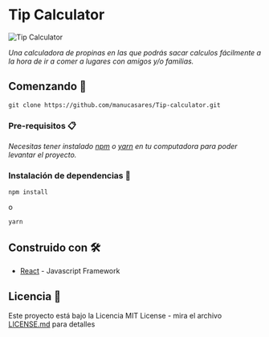 # Tip Calculator

![Tip Calculator](https://i.imgur.com/26MXS8A.png "Tip Calculator")

_Una calculadora de propinas en las que podrás sacar calculos fácilmente a la hora de ir a comer a lugares con amigos y/o familias._

## Comenzando 🚀

```
git clone https://github.com/manucasares/Tip-calculator.git
```


### Pre-requisitos 📋

_Necesitas tener instalado [npm](https://www.npmjs.com/) o [yarn](https://yarnpkg.com/) en tu computadora para poder levantar el proyecto._


### Instalación de dependencias 🔧


```
npm install
```
o
```
yarn
```


## Construido con 🛠️


* [React](https://es.reactjs.org/) - Javascript Framework



## Licencia 📄

Este proyecto está bajo la Licencia MIT License - mira el archivo [LICENSE.md](LICENSE.md) para detalles